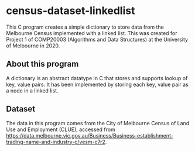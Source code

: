 # census-dataset-linkedlist
This C program creates a simple dictionary to store data from the Melbourne Census implemented with a linked list. This was created for Project 1 of COMP20003 (Algorithms and Data Structures) at the University of Melbourne in 2020.

## About this program
A dictionary is an abstract datatype in C that stores and supports lookup of key, value pairs. It has been implemented by storing each key, value pair as a node in a linked list.

## Dataset
The data in this program comes from the City of Melbourne Census of Land Use and Employment (CLUE), accessed from https://data.melbourne.vic.gov.au/Business/Business-establishment-trading-name-and-industry-c/vesm-c7r2.